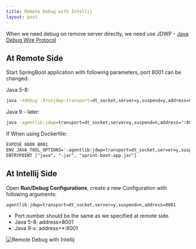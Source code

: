 ```yaml
---
title: Remote Debug with Intellij
layout: post
---
```


When we need debug on remove server directly, we need use JDWP - [Java Debug Wire Protocol](https://docs.oracle.com/javase/8/docs/technotes/guides/troubleshoot/introclientissues005.html)

## At Remote Side

Start SpringBoot application with following parameters, port 8001 can be changed:

Java 5-8:

```bash
java -Xdebug -Xrunjdwp:transport=dt_socket,server=y,suspend=y,address=8001 -jar sprint-boot-app.jar
```

Java 9 - later:

```bash
java -agentlib:jdwp=transport=dt_socket,server=y,suspend=n,address=*:8001 -jar sprint-boot-app.jar
```

If When using Dockerfile:

```txt
EXPOSE 8080 8001
ENV JAVA_TOOL_OPTIONS='-agentlib:jdwp=transport=dt_socket,server=y,suspend=n,address=*:8001'
ENTRYPOINT ["java", "-jar", "sprint-boot-app.jar"]
```


## At Intellij Side

Open **Run/Debug Configurations**, create a new Configuration with following arguments:

```
agentlib:jdwp=transport=dt_socket,server=y,suspend=n,address=8001
```

* Port number should be the same as we specified at remote side.
* Java 5-8: address=8001
* Java 9-x: address=*:8001

![Remote Debug with Intellij](http://villim.github.io/img/2020/remote-debug-with-intellij.png)
